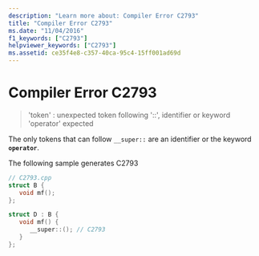```yaml
---
description: "Learn more about: Compiler Error C2793"
title: "Compiler Error C2793"
ms.date: "11/04/2016"
f1_keywords: ["C2793"]
helpviewer_keywords: ["C2793"]
ms.assetid: ce35f4e8-c357-40ca-95c4-15ff001ad69d
---
```

# Compiler Error C2793

> 'token' : unexpected token following '::', identifier or keyword 'operator' expected

The only tokens that can follow `__super::` are an identifier or the keyword **`operator`**.

The following sample generates C2793

```cpp
// C2793.cpp
struct B {
   void mf();
};

struct D : B {
   void mf() {
      __super::(); // C2793
   }
};
```
